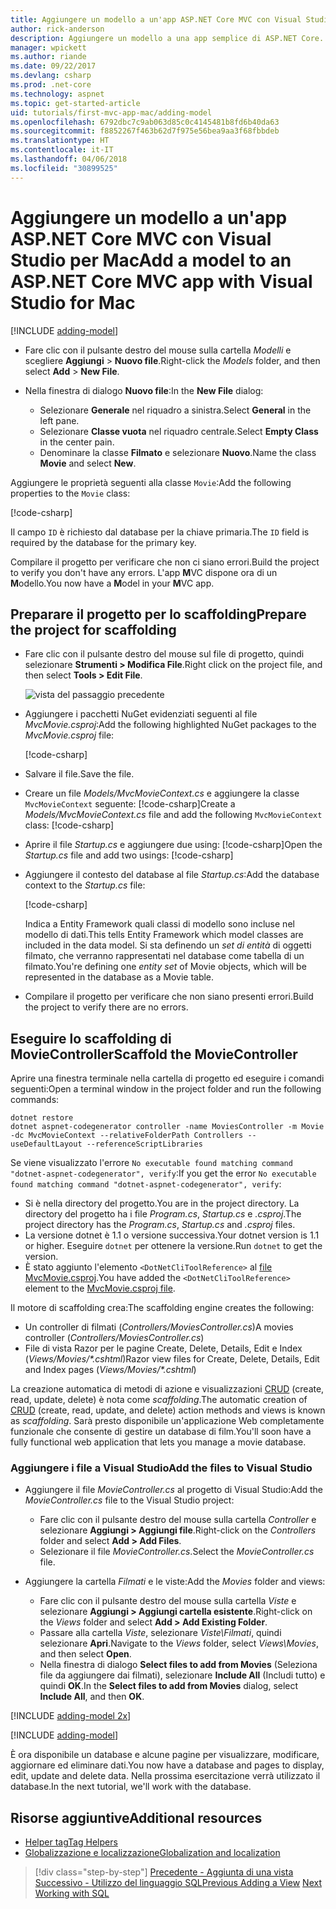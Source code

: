 ```yaml
---
title: Aggiungere un modello a un'app ASP.NET Core MVC con Visual Studio per Mac
author: rick-anderson
description: Aggiungere un modello a una app semplice di ASP.NET Core.
manager: wpickett
ms.author: riande
ms.date: 09/22/2017
ms.devlang: csharp
ms.prod: .net-core
ms.technology: aspnet
ms.topic: get-started-article
uid: tutorials/first-mvc-app-mac/adding-model
ms.openlocfilehash: 6792dbc7c9ab063d85c0c4145481b8fd6b40da63
ms.sourcegitcommit: f8852267f463b62d7f975e56bea9aa3f68fbbdeb
ms.translationtype: HT
ms.contentlocale: it-IT
ms.lasthandoff: 04/06/2018
ms.locfileid: "30899525"
---
```

# <a name="add-a-model-to-an-aspnet-core-mvc-app-with-visual-studio-for-mac"></a><span data-ttu-id="af97d-103">Aggiungere un modello a un'app ASP.NET Core MVC con Visual Studio per Mac</span><span class="sxs-lookup"><span data-stu-id="af97d-103">Add a model to an ASP.NET Core MVC app with Visual Studio for Mac</span></span>

[!INCLUDE [adding-model](../../includes/mvc-intro/adding-model1.md)]

* <span data-ttu-id="af97d-104">Fare clic con il pulsante destro del mouse sulla cartella *Modelli* e scegliere **Aggiungi** > **Nuovo file**.</span><span class="sxs-lookup"><span data-stu-id="af97d-104">Right-click the *Models* folder, and then select **Add** > **New File**.</span></span> 
* <span data-ttu-id="af97d-105">Nella finestra di dialogo **Nuovo file**:</span><span class="sxs-lookup"><span data-stu-id="af97d-105">In the **New File** dialog:</span></span>

  * <span data-ttu-id="af97d-106">Selezionare **Generale** nel riquadro a sinistra.</span><span class="sxs-lookup"><span data-stu-id="af97d-106">Select **General** in the left pane.</span></span>
  * <span data-ttu-id="af97d-107">Selezionare **Classe vuota** nel riquadro centrale.</span><span class="sxs-lookup"><span data-stu-id="af97d-107">Select **Empty Class** in the center pain.</span></span>
  * <span data-ttu-id="af97d-108">Denominare la classe **Filmato** e selezionare **Nuovo**.</span><span class="sxs-lookup"><span data-stu-id="af97d-108">Name the class **Movie** and select **New**.</span></span>

<span data-ttu-id="af97d-109">Aggiungere le proprietà seguenti alla classe `Movie`:</span><span class="sxs-lookup"><span data-stu-id="af97d-109">Add the following properties to the `Movie` class:</span></span>

[!code-csharp[](../../tutorials/first-mvc-app/start-mvc/sample/MvcMovie/Models/MovieNoEF.cs?name=snippet_1)]

<span data-ttu-id="af97d-110">Il campo `ID` è richiesto dal database per la chiave primaria.</span><span class="sxs-lookup"><span data-stu-id="af97d-110">The `ID` field is required by the database for the primary key.</span></span>

<span data-ttu-id="af97d-111">Compilare il progetto per verificare che non ci siano errori.</span><span class="sxs-lookup"><span data-stu-id="af97d-111">Build the project to verify you don't have any errors.</span></span> <span data-ttu-id="af97d-112">L'app **M**VC dispone ora di un **M**odello.</span><span class="sxs-lookup"><span data-stu-id="af97d-112">You now have a **M**odel in your **M**VC app.</span></span>

## <a name="prepare-the-project-for-scaffolding"></a><span data-ttu-id="af97d-113">Preparare il progetto per lo scaffolding</span><span class="sxs-lookup"><span data-stu-id="af97d-113">Prepare the project for scaffolding</span></span>

- <span data-ttu-id="af97d-114">Fare clic con il pulsante destro del mouse sul file di progetto, quindi selezionare **Strumenti > Modifica File**.</span><span class="sxs-lookup"><span data-stu-id="af97d-114">Right click on the project file, and then select **Tools > Edit File**.</span></span>

  ![vista del passaggio precedente](adding-model/_static/1.png)

- <span data-ttu-id="af97d-116">Aggiungere i pacchetti NuGet evidenziati seguenti al file *MvcMovie.csproj*:</span><span class="sxs-lookup"><span data-stu-id="af97d-116">Add the following highlighted NuGet packages to the *MvcMovie.csproj* file:</span></span>
             
  [!code-csharp[](../first-mvc-app-xplat/start-mvc/sample/MvcMovie/MvcMovie.csproj?highlight=7,10)]

- <span data-ttu-id="af97d-117">Salvare il file.</span><span class="sxs-lookup"><span data-stu-id="af97d-117">Save the file.</span></span>

- <span data-ttu-id="af97d-118">Creare un file *Models/MvcMovieContext.cs* e aggiungere la classe `MvcMovieContext` seguente: [!code-csharp[](../../tutorials/first-mvc-app-xplat/start-mvc/sample/MvcMovie/Models/MvcMovieContext.cs)]</span><span class="sxs-lookup"><span data-stu-id="af97d-118">Create a *Models/MvcMovieContext.cs* file and add the following `MvcMovieContext` class:  [!code-csharp[](../../tutorials/first-mvc-app-xplat/start-mvc/sample/MvcMovie/Models/MvcMovieContext.cs)]</span></span>
   
- <span data-ttu-id="af97d-119">Aprire il file *Startup.cs* e aggiungere due using: [!code-csharp[](../../tutorials/first-mvc-app-xplat/start-mvc/sample/MvcMovie/Startup.cs?name=snippet1&highlight=1,2)]</span><span class="sxs-lookup"><span data-stu-id="af97d-119">Open the *Startup.cs* file and add two usings:  [!code-csharp[](../../tutorials/first-mvc-app-xplat/start-mvc/sample/MvcMovie/Startup.cs?name=snippet1&highlight=1,2)]</span></span>

- <span data-ttu-id="af97d-120">Aggiungere il contesto del database al file *Startup.cs*:</span><span class="sxs-lookup"><span data-stu-id="af97d-120">Add the database context to the *Startup.cs* file:</span></span>

   [!code-csharp[](../../tutorials/first-mvc-app-xplat/start-mvc/sample/MvcMovie/Startup.cs?name=snippet2&highlight=6-7)]

  <span data-ttu-id="af97d-121">Indica a Entity Framework quali classi di modello sono incluse nel modello di dati.</span><span class="sxs-lookup"><span data-stu-id="af97d-121">This tells Entity Framework which model classes are included in the data model.</span></span> <span data-ttu-id="af97d-122">Si sta definendo un *set di entità* di oggetti filmato, che verranno rappresentati nel database come tabella di un filmato.</span><span class="sxs-lookup"><span data-stu-id="af97d-122">You're defining one *entity set* of Movie objects, which will be represented in the database as a Movie table.</span></span>

- <span data-ttu-id="af97d-123">Compilare il progetto per verificare che non siano presenti errori.</span><span class="sxs-lookup"><span data-stu-id="af97d-123">Build the project to verify there are no errors.</span></span>

## <a name="scaffold-the-moviecontroller"></a><span data-ttu-id="af97d-124">Eseguire lo scaffolding di MovieController</span><span class="sxs-lookup"><span data-stu-id="af97d-124">Scaffold the MovieController</span></span>

<span data-ttu-id="af97d-125">Aprire una finestra terminale nella cartella di progetto ed eseguire i comandi seguenti:</span><span class="sxs-lookup"><span data-stu-id="af97d-125">Open a terminal window in the project folder and run the following commands:</span></span>

```
dotnet restore
dotnet aspnet-codegenerator controller -name MoviesController -m Movie -dc MvcMovieContext --relativeFolderPath Controllers --useDefaultLayout --referenceScriptLibraries 
```
<span data-ttu-id="af97d-126">Se viene visualizzato l'errore `No executable found matching command "dotnet-aspnet-codegenerator", verify`:</span><span class="sxs-lookup"><span data-stu-id="af97d-126">If you get the error `No executable found matching command "dotnet-aspnet-codegenerator", verify`:</span></span>

 * <span data-ttu-id="af97d-127">Si è nella directory del progetto.</span><span class="sxs-lookup"><span data-stu-id="af97d-127">You are in the project directory.</span></span> <span data-ttu-id="af97d-128">La directory del progetto ha i file *Program.cs*, *Startup.cs* e *.csproj*.</span><span class="sxs-lookup"><span data-stu-id="af97d-128">The project directory has the *Program.cs*, *Startup.cs* and *.csproj* files.</span></span>
 * <span data-ttu-id="af97d-129">La versione dotnet è 1.1 o versione successiva.</span><span class="sxs-lookup"><span data-stu-id="af97d-129">Your dotnet version is 1.1 or higher.</span></span> <span data-ttu-id="af97d-130">Eseguire `dotnet` per ottenere la versione.</span><span class="sxs-lookup"><span data-stu-id="af97d-130">Run `dotnet` to get the version.</span></span>
 * <span data-ttu-id="af97d-131">È stato aggiunto l'elemento `<DotNetCliToolReference>` al [file MvcMovie.csproj](#prepare-the-project-for-scaffolding).</span><span class="sxs-lookup"><span data-stu-id="af97d-131">You have added the `<DotNetCliToolReference>` element to the [MvcMovie.csproj file](#prepare-the-project-for-scaffolding).</span></span>
 
<!--
> [!NOTE]
> If you get an error when the scaffolding command runs, see [issue 444 in the scaffolding repository](https://github.com/aspnet/scaffolding/issues/444) for a workaround.
-->

<span data-ttu-id="af97d-132">Il motore di scaffolding crea:</span><span class="sxs-lookup"><span data-stu-id="af97d-132">The scaffolding engine creates the following:</span></span>

* <span data-ttu-id="af97d-133">Un controller di filmati (*Controllers/MoviesController.cs*)</span><span class="sxs-lookup"><span data-stu-id="af97d-133">A movies controller (*Controllers/MoviesController.cs*)</span></span>
* <span data-ttu-id="af97d-134">File di vista Razor per le pagine Create, Delete, Details, Edit e Index (*Views/Movies/\*.cshtml*)</span><span class="sxs-lookup"><span data-stu-id="af97d-134">Razor view files for Create, Delete, Details, Edit and Index pages (*Views/Movies/\*.cshtml*)</span></span>

<span data-ttu-id="af97d-135">La creazione automatica di metodi di azione e visualizzazioni [CRUD](https://wikipedia.org/wiki/Create,_read,_update_and_delete) (create, read, update, delete) è nota come *scaffolding*.</span><span class="sxs-lookup"><span data-stu-id="af97d-135">The automatic creation of [CRUD](https://wikipedia.org/wiki/Create,_read,_update_and_delete) (create, read, update, and delete) action methods and views is known as *scaffolding*.</span></span> <span data-ttu-id="af97d-136">Sarà presto disponibile un'applicazione Web completamente funzionale che consente di gestire un database di film.</span><span class="sxs-lookup"><span data-stu-id="af97d-136">You'll soon have a fully functional web application that lets you manage a movie database.</span></span>

### <a name="add-the-files-to-visual-studio"></a><span data-ttu-id="af97d-137">Aggiungere i file a Visual Studio</span><span class="sxs-lookup"><span data-stu-id="af97d-137">Add the files to Visual Studio</span></span>

* <span data-ttu-id="af97d-138">Aggiungere il file *MovieController.cs* al progetto di Visual Studio:</span><span class="sxs-lookup"><span data-stu-id="af97d-138">Add the *MovieController.cs* file to the Visual Studio project:</span></span>

  * <span data-ttu-id="af97d-139">Fare clic con il pulsante destro del mouse sulla cartella *Controller* e selezionare **Aggiungi > Aggiungi file**.</span><span class="sxs-lookup"><span data-stu-id="af97d-139">Right-click on the *Controllers* folder and select **Add > Add Files**.</span></span>
  * <span data-ttu-id="af97d-140">Selezionare il file *MovieController.cs*.</span><span class="sxs-lookup"><span data-stu-id="af97d-140">Select the *MovieController.cs* file.</span></span>

* <span data-ttu-id="af97d-141">Aggiungere la cartella *Filmati* e le viste:</span><span class="sxs-lookup"><span data-stu-id="af97d-141">Add the *Movies* folder and views:</span></span>

  * <span data-ttu-id="af97d-142">Fare clic con il pulsante destro del mouse sulla cartella *Viste* e selezionare **Aggiungi > Aggiungi cartella esistente**.</span><span class="sxs-lookup"><span data-stu-id="af97d-142">Right-click on the *Views* folder and select **Add > Add Existing Folder**.</span></span>
  * <span data-ttu-id="af97d-143">Passare alla cartella *Viste*, selezionare *Viste\Filmati*, quindi selezionare **Apri**.</span><span class="sxs-lookup"><span data-stu-id="af97d-143">Navigate to the *Views* folder, select *Views\Movies*, and then select **Open**.</span></span>
  * <span data-ttu-id="af97d-144">Nella finestra di dialogo **Select files to add from Movies** (Seleziona file da aggiungere dai filmati), selezionare **Include All** (Includi tutto) e quindi **OK**.</span><span class="sxs-lookup"><span data-stu-id="af97d-144">In the **Select files to add from Movies** dialog, select **Include All**, and then **OK**.</span></span>

[!INCLUDE [adding-model 2x](../../includes/mvc-intro/adding-model2xp.md)]

[!INCLUDE [adding-model](../../includes/mvc-intro/adding-model3.md)]

<span data-ttu-id="af97d-145">È ora disponibile un database e alcune pagine per visualizzare, modificare, aggiornare ed eliminare dati.</span><span class="sxs-lookup"><span data-stu-id="af97d-145">You now have a database and pages to display, edit, update and delete data.</span></span> <span data-ttu-id="af97d-146">Nella prossima esercitazione verrà utilizzato il database.</span><span class="sxs-lookup"><span data-stu-id="af97d-146">In the next tutorial, we'll work with the database.</span></span>

## <a name="additional-resources"></a><span data-ttu-id="af97d-147">Risorse aggiuntive</span><span class="sxs-lookup"><span data-stu-id="af97d-147">Additional resources</span></span>

* [<span data-ttu-id="af97d-148">Helper tag</span><span class="sxs-lookup"><span data-stu-id="af97d-148">Tag Helpers</span></span>](xref:mvc/views/tag-helpers/intro)
* [<span data-ttu-id="af97d-149">Globalizzazione e localizzazione</span><span class="sxs-lookup"><span data-stu-id="af97d-149">Globalization and localization</span></span>](xref:fundamentals/localization)

> [!div class="step-by-step"]
> <span data-ttu-id="af97d-150">[Precedente - Aggiunta di una vista](adding-view.md)
> [Successivo - Utilizzo del linguaggio SQL](working-with-sql.md)</span><span class="sxs-lookup"><span data-stu-id="af97d-150">[Previous Adding a View](adding-view.md)
[Next Working with SQL](working-with-sql.md)</span></span>  
